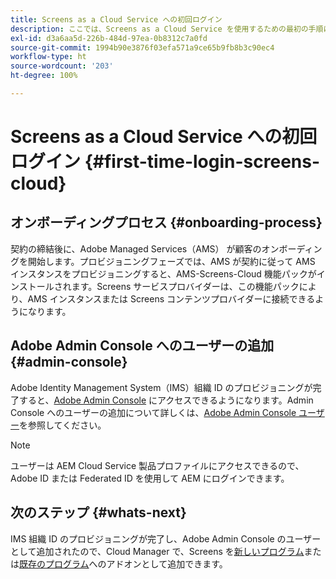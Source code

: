 ```yaml
---
title: Screens as a Cloud Service への初回ログイン
description: ここでは、Screens as a Cloud Service を使用するための最初の手順について説明します。
exl-id: d3a6aa5d-226b-484d-97ea-0b8312c7a0fd
source-git-commit: 1994b90e3876f03efa571a9ce65b9fb8b3c90ec4
workflow-type: ht
source-wordcount: '203'
ht-degree: 100%

---
```


# Screens as a Cloud Service への初回ログイン {#first-time-login-screens-cloud}


## オンボーディングプロセス {#onboarding-process}

契約の締結後に、Adobe Managed Services（AMS）
が顧客のオンボーディングを開始します。プロビジョニングフェーズでは、AMS が契約に従って AMS インスタンスをプロビジョニングすると、AMS-Screens-Cloud 機能パックがインストールされます。Screens サービスプロバイダーは、この機能パックにより、AMS インスタンスまたは Screens コンテンツプロバイダーに接続できるようになります。

## Adobe Admin Console へのユーザーの追加 {#admin-console}

Adobe Identity Management System（IMS）組織 ID のプロビジョニングが完了すると、[Adobe Admin Console](https://adminconsole.adobe.com/) にアクセスできるようになります。Admin Console へのユーザーの追加について詳しくは、[Adobe Admin Console ユーザー](https://helpx.adobe.com/jp/enterprise/admin-guide.html/enterprise/using/users.ug.html)を参照してください。

>[!NOTE]
>ユーザーは AEM Cloud Service 製品プロファイルにアクセスできるので、Adobe ID または Federated ID を使用して AEM にログインできます。

## 次のステップ {#whats-next}

IMS 組織 ID のプロビジョニングが完了し、Adobe Admin Console のユーザーとして追加されたので、Cloud Manager で、Screens を[新しいプログラム](/help/screens-cloud/onboarding-screens-cloud/add-on-new-program-screens-cloud.md)または[既存のプログラム](/help/screens-cloud/onboarding-screens-cloud/add-on-existing-program-screens-cloud.md)へのアドオンとして追加できます。
